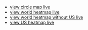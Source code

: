 * [view circle map live](https://rawgit.com/ChildMindInstitute/Biblio_Reader/master/biblio_reader/map/map.html)
* [view world heatmap live](https://rawgit.com/ChildMindInstitute/Biblio_Reader/master/biblio_reader/map/index.html)
* [view world heatmap without US live](https://rawgit.com/ChildMindInstitute/Biblio_Reader/master/biblio_reader/map/no_usa.html)
* [view US heatmap live](https://rawgit.com/ChildMindInstitute/Biblio_Reader/master/biblio_reader/map/usa.html)
